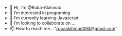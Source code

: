 - 👋 Hi, I’m @Ruba-Alahmad
- 👀 I’m interested in programing
- 🌱 I’m currently learning Javascript
- 💞️ I’m looking to collaborate on ...
- 📫 How to reach me ..."rubaalahmad393@gmail.com"
  


<!---
Ruba-Alahmad/Ruba-Alahmad is a ✨ special ✨ repository because its `README.md` (this file) appears on your GitHub profile.
You can click the Preview link to take a look at your changes.
--->
